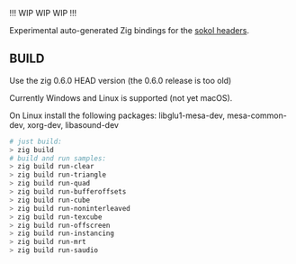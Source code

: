 !!! WIP WIP WIP !!!

Experimental auto-generated Zig bindings for the [sokol headers](https://github.com/floooh/sokol).

## BUILD

Use the zig 0.6.0 HEAD version (the 0.6.0 release is too old)

Currently Windows and Linux is supported (not yet macOS).

On Linux install the following packages: libglu1-mesa-dev, mesa-common-dev, xorg-dev, libasound-dev

```sh
# just build:
> zig build
# build and run samples:
> zig build run-clear
> zig build run-triangle
> zig build run-quad
> zig build run-bufferoffsets
> zig build run-cube
> zig build run-noninterleaved
> zig build run-texcube
> zig build run-offscreen
> zig build run-instancing
> zig build run-mrt
> zig build run-saudio
```

